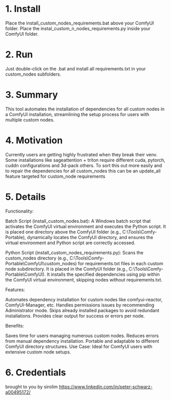 # 1. Install

Place the install_custom_nodes_requirements.bat above your ComfyUI folder.
Place the instal_custom_n_nodes_requirements.py inside your ComfyUI folder.

# 2. Run

Just double-click on the .bat and install all requirements.txt in your custom_nodes subfolders.

# 3. Summary

This tool automates the installation of dependencies for all custom nodes in a ComfyUI installation, streamlining the setup process for users with multiple custom nodes.

# 4. Motivation

Currently users are getting highly frustrated when they break their venv. Some installations like sageattention + triton require different cuda, pytorch, cuddn configurations and 3d-pack others. To sort this out more easily and to repair the dependencies for all custom_nodes this can be an update_all feature targeted for custom_node requirements

# 5. Details

Functionality:

Batch Script (install_custom_nodes.bat): A Windows batch script that activates the ComfyUI virtual environment and executes the Python script. It is placed one directory above the ComfyUI folder (e.g., C:\Tools\Comfy-Portable), dynamically locates the ComfyUI directory, and ensures the virtual environment and Python script are correctly accessed.

Python Script (install_custom_nodes_requirements.py): Scans the custom_nodes directory (e.g., C:\Tools\Comfy-Portable\ComfyUI\custom_nodes) for requirements.txt files in each custom node subdirectory. It is placed in the ComfyUI folder (e.g., C:\Tools\Comfy-Portable\ComfyUI). It installs the specified dependencies using pip within the ComfyUI virtual environment, skipping nodes without requirements.txt.

Features:

Automates dependency installation for custom nodes like comfyui-reactor, ComfyUI-Manager, etc.
Handles permissions issues by recommending Administrator mode.
Skips already installed packages to avoid redundant installations.
Provides clear output for success or errors per node.

Benefits:

Saves time for users managing numerous custom nodes.
Reduces errors from manual dependency installation.
Portable and adaptable to different ComfyUI directory structures.
Use Case: Ideal for ComfyUI users with extensive custom node setups.

# 6. Credentials

brought to you by sirolim
https://www.linkedin.com/in/peter-schwarz-a00495172/